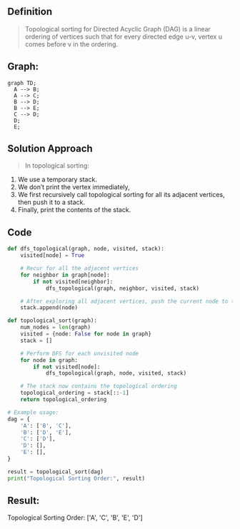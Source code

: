 ## Definition
>Topological sorting for Directed Acyclic Graph (DAG) is a linear ordering of vertices such that for every directed edge u-v, vertex u comes before v in the ordering.

## Graph:
```mermaid
graph TD;
  A --> B;
  A --> C;
  B --> D;
  B --> E;
  C --> D;
  D;
  E;
  ```

## Solution Approach

>In topological sorting:

1) We use a temporary stack. 
2) We don’t print the vertex immediately, 
3) We first recursively call topological sorting for all its adjacent vertices, then push it to a stack. 
4) Finally, print the contents of the stack. 

## Code

```py
def dfs_topological(graph, node, visited, stack):
    visited[node] = True

    # Recur for all the adjacent vertices
    for neighbor in graph[node]:
        if not visited[neighbor]:
            dfs_topological(graph, neighbor, visited, stack)

    # After exploring all adjacent vertices, push the current node to the stack
    stack.append(node)

def topological_sort(graph):
    num_nodes = len(graph)
    visited = {node: False for node in graph}
    stack = []

    # Perform DFS for each unvisited node
    for node in graph:
        if not visited[node]:
            dfs_topological(graph, node, visited, stack)

    # The stack now contains the topological ordering
    topological_ordering = stack[::-1]
    return topological_ordering

# Example usage:
dag = {
    'A': ['B', 'C'],
    'B': ['D', 'E'],
    'C': ['D'],
    'D': [],
    'E': [],
}

result = topological_sort(dag)
print("Topological Sorting Order:", result)

```
## Result: 
Topological Sorting Order: ['A', 'C', 'B', 'E', 'D']
